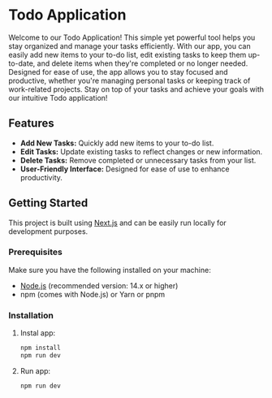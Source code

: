 # Todo Application

Welcome to our Todo Application! This simple yet powerful tool helps you stay organized and manage your tasks efficiently. With our app, you can easily add new items to your to-do list, edit existing tasks to keep them up-to-date, and delete items when they're completed or no longer needed. Designed for ease of use, the app allows you to stay focused and productive, whether you're managing personal tasks or keeping track of work-related projects. Stay on top of your tasks and achieve your goals with our intuitive Todo application!

## Features

- **Add New Tasks:** Quickly add new items to your to-do list.
- **Edit Tasks:** Update existing tasks to reflect changes or new information.
- **Delete Tasks:** Remove completed or unnecessary tasks from your list.
- **User-Friendly Interface:** Designed for ease of use to enhance productivity.

## Getting Started

This project is built using [Next.js](https://nextjs.org) and can be easily run locally for development purposes.

### Prerequisites

Make sure you have the following installed on your machine:

- [Node.js](https://nodejs.org/) (recommended version: 14.x or higher)
- npm (comes with Node.js) or Yarn or pnpm

### Installation

1. Instal app:

   ```bash
   npm install
   npm run dev

2. Run app:

   ```bash
   npm run dev
